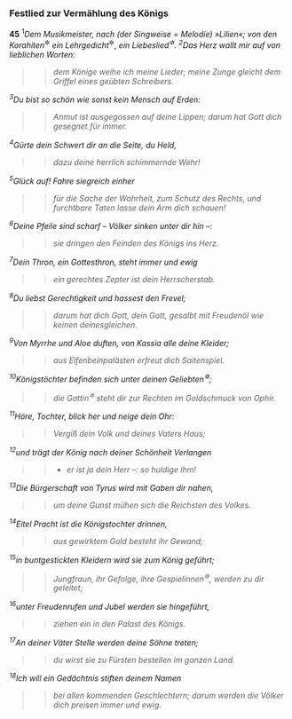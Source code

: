 ### Festlied zur Vermählung des Königs

__45__
<sup>1</sup><em>Dem Musikmeister, nach (der Singweise = Melodie) »Lilien«; von den Korahiten</em><sup title="42,1">&#x2732;</sup><em> ein Lehrgedicht</em><sup title="vgl. 32,1">&#x2732;</sup>, <em>ein Liebeslied<sup title="oder: ein Lied von lieblichen Dingen?</em>">&#x2732;</sup>.
<sup>2</sup>Das Herz wallt mir auf von lieblichen Worten:
<blockquote>
<blockquote>
dem Könige weihe ich meine Lieder;
meine Zunge gleicht dem Griffel eines geübten Schreibers.
</blockquote>
</blockquote>
<sup>3</sup>Du bist so schön wie sonst kein Mensch auf Erden:
<blockquote>
<blockquote>
Anmut ist ausgegossen auf deine Lippen;
darum hat Gott dich gesegnet für immer.
</blockquote>
</blockquote>
<sup>4</sup>Gürte dein Schwert dir an die Seite, du Held,
<blockquote>
<blockquote>
dazu deine herrlich schimmernde Wehr!
</blockquote>
</blockquote>
<sup>5</sup>Glück auf! Fahre siegreich einher
<blockquote>
<blockquote>
für die Sache der Wahrheit, zum Schutz des Rechts,
und furchtbare Taten lasse dein Arm dich schauen!
</blockquote>
</blockquote>
<sup>6</sup>Deine Pfeile sind scharf – Völker sinken unter dir hin –:
<blockquote>
<blockquote>
sie dringen den Feinden des Königs ins Herz.
</blockquote>
</blockquote>
<sup>7</sup>Dein Thron, ein Gottesthron, steht immer und ewig
<blockquote>
<blockquote>
ein gerechtes Zepter ist dein Herrscherstab.
</blockquote>
</blockquote>
<sup>8</sup>Du liebst Gerechtigkeit und hassest den Frevel;
<blockquote>
<blockquote>
darum hat dich Gott, dein Gott, gesalbt
mit Freudenöl wie keinen deinesgleichen.
</blockquote>
</blockquote>
<sup>9</sup>Von Myrrhe und Aloe duften, von Kassia alle deine Kleider;
<blockquote>
<blockquote>
aus Elfenbeinpalästen erfreut dich Saitenspiel.
</blockquote>
</blockquote>
<sup>10</sup>Königstöchter befinden sich unter deinen Geliebten<sup title="= Gemahlinnen">&#x2732;</sup>;
<blockquote>
<blockquote>
die Gattin<sup title="oder: Braut">&#x2732;</sup> steht dir zur Rechten im Goldschmuck von Ophir.
</blockquote>
</blockquote>
<sup>11</sup>Höre, Tochter, blick her und neige dein Ohr:
<blockquote>
<blockquote>
Vergiß dein Volk und deines Vaters Haus;
</blockquote>
</blockquote>
<sup>12</sup>und trägt der König nach deiner Schönheit Verlangen
<blockquote>
<blockquote>
<ul>
<li>er ist ja dein Herr –: so huldige ihm!</li>
</ul>
</blockquote>
</blockquote>
<sup>13</sup>Die Bürgerschaft von Tyrus wird mit Gaben dir nahen,
<blockquote>
<blockquote>
um deine Gunst mühen sich die Reichsten des Volkes.
</blockquote>
</blockquote>
<sup>14</sup>Eitel Pracht ist die Königstochter drinnen,
<blockquote>
<blockquote>
aus gewirktem Gold besteht ihr Gewand;
</blockquote>
</blockquote>
<sup>15</sup>in buntgestickten Kleidern wird sie zum König geführt;
<blockquote>
<blockquote>
Jungfraun, ihr Gefolge, ihre Gespielinnen<sup title="oder: Freundinnen">&#x2732;</sup>,
werden zu dir geleitet;
</blockquote>
</blockquote>
<sup>16</sup>unter Freudenrufen und Jubel werden sie hingeführt,
<blockquote>
<blockquote>
ziehen ein in den Palast des Königs.
</blockquote>
</blockquote>
<sup>17</sup>An deiner Väter Stelle werden deine Söhne treten;
<blockquote>
<blockquote>
du wirst sie zu Fürsten bestellen im ganzen Land.
</blockquote>
</blockquote>
<sup>18</sup>Ich will ein Gedächtnis stiften deinem Namen
<blockquote>
<blockquote>
bei allen kommenden Geschlechtern; darum werden die Völker dich preisen immer und ewig.
</blockquote>
</blockquote>